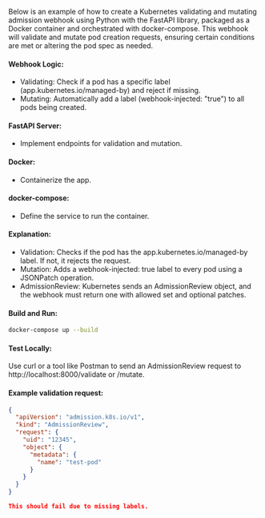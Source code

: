 Below is an example of how to create a Kubernetes validating and mutating admission webhook using Python with the FastAPI library, packaged as a Docker container and orchestrated with docker-compose. This webhook will validate and mutate pod creation requests, ensuring certain conditions are met or altering the pod spec as needed.

#### Webhook Logic:
- Validating: Check if a pod has a specific label (app.kubernetes.io/managed-by) and reject if missing.
- Mutating: Automatically add a label (webhook-injected: "true") to all pods being created.

#### FastAPI Server:
- Implement endpoints for validation and mutation.

#### Docker:
- Containerize the app.

#### docker-compose:
- Define the service to run the container.

#### Explanation:
- Validation: Checks if the pod has the app.kubernetes.io/managed-by label. If not, it rejects the request.
- Mutation: Adds a webhook-injected: true label to every pod using a JSONPatch operation.
- AdmissionReview: Kubernetes sends an AdmissionReview object, and the webhook must return one with allowed set and optional patches.

#### Build and Run:
```bash
docker-compose up --build
```

#### Test Locally:
Use curl or a tool like Postman to send an AdmissionReview request to http://localhost:8000/validate or /mutate.

#### Example validation request:
```json
{
  "apiVersion": "admission.k8s.io/v1",
  "kind": "AdmissionReview",
  "request": {
    "uid": "12345",
    "object": {
      "metadata": {
        "name": "test-pod"
      }
    }
  }
}

This should fail due to missing labels.